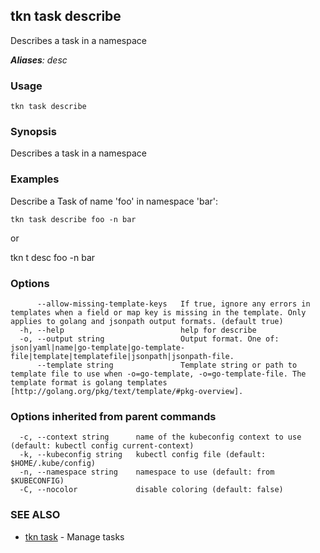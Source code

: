 ## tkn task describe

Describes a task in a namespace

***Aliases**: desc*

### Usage

```
tkn task describe
```

### Synopsis

Describes a task in a namespace

### Examples

Describe a Task of name 'foo' in namespace 'bar':

    tkn task describe foo -n bar

or

   tkn t desc foo -n bar


### Options

```
      --allow-missing-template-keys   If true, ignore any errors in templates when a field or map key is missing in the template. Only applies to golang and jsonpath output formats. (default true)
  -h, --help                          help for describe
  -o, --output string                 Output format. One of: json|yaml|name|go-template|go-template-file|template|templatefile|jsonpath|jsonpath-file.
      --template string               Template string or path to template file to use when -o=go-template, -o=go-template-file. The template format is golang templates [http://golang.org/pkg/text/template/#pkg-overview].
```

### Options inherited from parent commands

```
  -c, --context string      name of the kubeconfig context to use (default: kubectl config current-context)
  -k, --kubeconfig string   kubectl config file (default: $HOME/.kube/config)
  -n, --namespace string    namespace to use (default: from $KUBECONFIG)
  -C, --nocolor             disable coloring (default: false)
```

### SEE ALSO

* [tkn task](tkn_task.md)	 - Manage tasks

